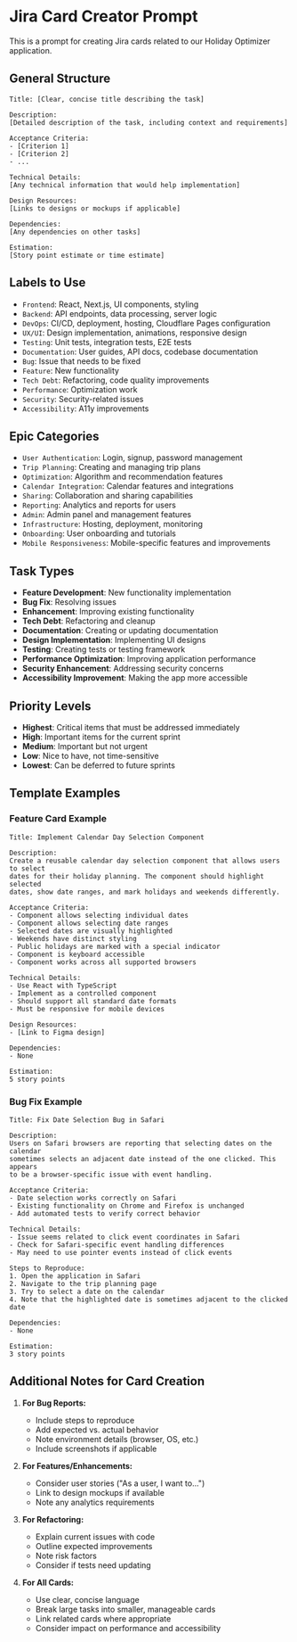 # Jira Card Creator Prompt

This is a prompt for creating Jira cards related to our Holiday Optimizer application.

## General Structure

```
Title: [Clear, concise title describing the task]

Description:
[Detailed description of the task, including context and requirements]

Acceptance Criteria:
- [Criterion 1]
- [Criterion 2]
- ...

Technical Details:
[Any technical information that would help implementation]

Design Resources:
[Links to designs or mockups if applicable]

Dependencies:
[Any dependencies on other tasks]

Estimation:
[Story point estimate or time estimate]
```

## Labels to Use

- `Frontend`: React, Next.js, UI components, styling
- `Backend`: API endpoints, data processing, server logic
- `DevOps`: CI/CD, deployment, hosting, Cloudflare Pages configuration
- `UX/UI`: Design implementation, animations, responsive design
- `Testing`: Unit tests, integration tests, E2E tests
- `Documentation`: User guides, API docs, codebase documentation
- `Bug`: Issue that needs to be fixed
- `Feature`: New functionality
- `Tech Debt`: Refactoring, code quality improvements
- `Performance`: Optimization work
- `Security`: Security-related issues
- `Accessibility`: A11y improvements

## Epic Categories

- `User Authentication`: Login, signup, password management
- `Trip Planning`: Creating and managing trip plans
- `Optimization`: Algorithm and recommendation features
- `Calendar Integration`: Calendar features and integrations
- `Sharing`: Collaboration and sharing capabilities
- `Reporting`: Analytics and reports for users
- `Admin`: Admin panel and management features
- `Infrastructure`: Hosting, deployment, monitoring
- `Onboarding`: User onboarding and tutorials
- `Mobile Responsiveness`: Mobile-specific features and improvements

## Task Types

- **Feature Development**: New functionality implementation
- **Bug Fix**: Resolving issues
- **Enhancement**: Improving existing functionality
- **Tech Debt**: Refactoring and cleanup
- **Documentation**: Creating or updating documentation
- **Design Implementation**: Implementing UI designs
- **Testing**: Creating tests or testing framework
- **Performance Optimization**: Improving application performance
- **Security Enhancement**: Addressing security concerns
- **Accessibility Improvement**: Making the app more accessible

## Priority Levels

- **Highest**: Critical items that must be addressed immediately
- **High**: Important items for the current sprint
- **Medium**: Important but not urgent
- **Low**: Nice to have, not time-sensitive
- **Lowest**: Can be deferred to future sprints

## Template Examples

### Feature Card Example

```
Title: Implement Calendar Day Selection Component

Description:
Create a reusable calendar day selection component that allows users to select 
dates for their holiday planning. The component should highlight selected 
dates, show date ranges, and mark holidays and weekends differently.

Acceptance Criteria:
- Component allows selecting individual dates
- Component allows selecting date ranges
- Selected dates are visually highlighted
- Weekends have distinct styling
- Public holidays are marked with a special indicator
- Component is keyboard accessible
- Component works across all supported browsers

Technical Details:
- Use React with TypeScript
- Implement as a controlled component
- Should support all standard date formats
- Must be responsive for mobile devices

Design Resources:
- [Link to Figma design]

Dependencies:
- None

Estimation:
5 story points
```

### Bug Fix Example

```
Title: Fix Date Selection Bug in Safari

Description:
Users on Safari browsers are reporting that selecting dates on the calendar 
sometimes selects an adjacent date instead of the one clicked. This appears 
to be a browser-specific issue with event handling.

Acceptance Criteria:
- Date selection works correctly on Safari
- Existing functionality on Chrome and Firefox is unchanged
- Add automated tests to verify correct behavior

Technical Details:
- Issue seems related to click event coordinates in Safari
- Check for Safari-specific event handling differences
- May need to use pointer events instead of click events

Steps to Reproduce:
1. Open the application in Safari
2. Navigate to the trip planning page
3. Try to select a date on the calendar
4. Note that the highlighted date is sometimes adjacent to the clicked date

Dependencies:
- None

Estimation:
3 story points
```

## Additional Notes for Card Creation

1. **For Bug Reports:**
   - Include steps to reproduce
   - Add expected vs. actual behavior
   - Note environment details (browser, OS, etc.)
   - Include screenshots if applicable

2. **For Features/Enhancements:**
   - Consider user stories ("As a user, I want to...")
   - Link to design mockups if available
   - Note any analytics requirements

3. **For Refactoring:**
   - Explain current issues with code
   - Outline expected improvements
   - Note risk factors
   - Consider if tests need updating

4. **For All Cards:**
   - Use clear, concise language
   - Break large tasks into smaller, manageable cards
   - Link related cards where appropriate
   - Consider impact on performance and accessibility 